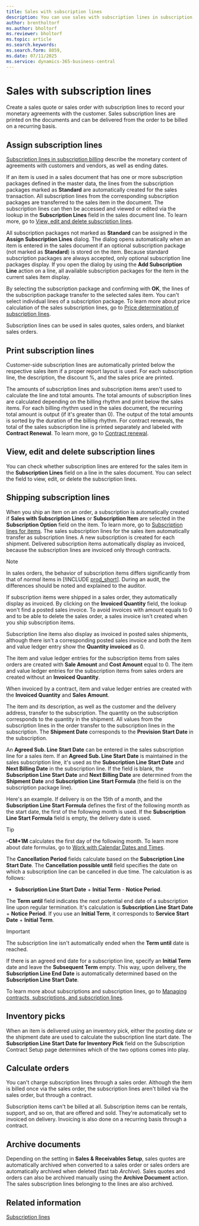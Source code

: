 ```yaml
---
title: Sales with subscription lines
description: You can use sales with subscription lines in subscription billing.
author: brentholtorf
ms.author: bholtorf
ms.reviewer: bholtorf
ms.topic: article
ms.search.keywords: 
ms.search.form: 8059,
ms.date: 07/11/2025
ms.service: dynamics-365-business-central
---
```


# Sales with subscription lines

Create a sales quote or sales order with subscription lines to record your monetary agreements with the customer. Sales subscription lines are printed on the documents and can be delivered from the order to be billed on a recurring basis.

## Assign subscription lines

[Subscription lines in subscription billing](../masterdata/service-commitments.md) describe the monetary content of agreements with customers and vendors, as well as ending dates.

If an item is used in a sales document that has one or more subscription packages defined in the master data, the lines from the subscription packages marked as **Standard** are automatically created for the sales transaction. All subscription lines from the corresponding subscription packages are transferred to the sales item in the document. The subscription lines can then be accessed and viewed or edited via the lookup in the **Subscription Lines** field in the sales document line. To learn more, go to [View, edit and delete subscription lines](#view-edit-and-delete-subscription-lines).

All subscription packages not marked as **Standard** can be assigned in the **Assign Subscription Lines** dialog. The dialog opens automatically when an item is entered in the sales document if an optional subscription package (not marked as **Standard**) is stored on the item. Because standard subscription packages are always accepted, only optional subscription line packages display. If you open the dialog by using the **Add Subscription Line** action on a line, all available subscription packages for the item in the current sales item display.

By selecting the subscription package and confirming with **OK**, the lines of the subscription package transfer to the selected sales item. You can't select individual lines of a subscription package. To learn more about price calculation of the sales subscription lines, go to [Price determination of subscription lines](price-calculation.md#price-determination-of-subscription-lines).

Subscription lines can be used in sales quotes, sales orders, and blanket sales orders.

## Print subscription lines

Customer-side subscription lines are automatically printed below the respective sales item if a proper report layout is used. For each subscription line, the description, the discount %, and the sales price are printed.

The amounts of subscription lines and subscription items aren't used to calculate the line and total amounts. The total amounts of subscription lines are calculated depending on the billing rhythm and print below the sales items. For each billing rhythm used in the sales document, the recurring total amount is output (if it's greater than 0). The output of the total amounts is sorted by the duration of the billing rhythm. For contract renewals, the total of the sales subscription line is printed separately and labeled with **Contract Renewal**. To learn more, go to [Contract renewal](../working-with-contracts/contract-renewal.md).

## View, edit and delete subscription lines

You can check whether subscription lines are entered for the sales item in the **Subscription Lines** field on a line in the sales document. You can select the field to view, edit, or delete the subscription lines.

## Shipping subscription lines

When you ship an item on an order, a subscription is automatically created if **Sales with Subscription Lines** or **Subscription Item** are selected in the **Subscription Option** field on the item. To learn more, go to [Subscription lines for items](../masterdata/items.md). The sales subscription lines for the sales item automatically transfer as subscription lines. A new subscription is created for each shipment. Delivered subscription items automatically display as invoiced, because the subscription lines are invoiced only through contracts.

> [!NOTE]
> In sales orders, the behavior of subscription items differs significantly from that of *normal* items in [!INCLUDE [prod_short](../../includes/prod_short.md)]. During an audit, the differences should be noted and explained to the auditor.

If subscription items were shipped in a sales order, they automatically display as invoiced. By clicking on the **Invoiced Quantity** field, the lookup won't find a posted sales invoice. To avoid invoices with amount equals to 0 and to be able to delete the sales order, a sales invoice isn't created when you ship subscription items.

Subscription line items also display as invoiced in posted sales shipments, although there isn't a corresponding posted sales invoice and both the item and value ledger entry show the **Quantity invoiced** as 0.

The item and value ledger entries for the subscription items from sales orders are created with **Sale Amount** and **Cost Amount** equal to 0. The item and value ledger entries for the subscription items from sales orders are created without an **Invoiced Quantity**.

When invoiced by a contract, item and value ledger entries are created with the **Invoiced Quantity** and **Sales Amount**.

The item and its description, as well as the customer and the delivery address, transfer to the subscription. The quantity on the subscription corresponds to the quantity in the shipment. All values from the subscription lines in the order transfer to the subscription lines in the subscription. The **Shipment Date** corresponds to the **Provision Start Date** in the subscription.

An **Agreed Sub. Line Start Date** can be entered in the sales subscription line for a sales item. If an **Agreed Sub. Line Start Date** is maintained in the sales subscription line, it's used as the **Subscription Line Start Date** and **Next Billing Date** in the subscription line. If the field is blank, the **Subscription Line Start Date** and **Next Billing Date** are determined from the **Shipment Date** and **Subscription Line Start Formula** (the field is on the subscription package line).

Here's an example. If delivery is on the 15th of a month, and the **Subscription Line Start Formula** defines the first of the following month as the start date, the first of the following month is used. If the **Subscription Line Start Formula** field is empty, the delivery date is used.

> [!TIP]
> **-CM+1M** calculates the first day of the following month. To learn more about date formulas, go to [Work with Calendar Dates and Times](../../ui-enter-date-ranges.md).

The **Cancellation Period** fields calculate based on the **Subscription Line Start Date**. The **Cancellation possible until** field specifies the date on which a subscription line can be cancelled in due time. The calculation is as follows:

* **Subscription Line Start Date** + **Initial Term** - **Notice Period**.

The **Term until** field indicates the next potential end date of a subscription line upon regular termination. It's calculation is **Subscription Line Start Date** + **Notice Period**. If you use an **Initial Term**, it corresponds to **Service Start Date** + **Initial Term**.

> [!IMPORTANT]
> The subscription line isn't automatically ended when the **Term until** date is reached.

If there is an agreed end date for a subscription line, specify an **Initial Term** date and leave the **Subsequent Term** empty. This way, upon delivery, the **Subscription Line End Date** is automatically determined based on the **Subscription Line Start Date**.

To learn more about subscriptions and subscription lines, go to [Managing contracts, subscriptions, and subscription lines](../working-with-contracts/contracts-services-mgmt.md).

## Inventory picks

When an item is delivered using an inventory pick, either the posting date or the shipment date are used to calculate the subscription line start date. The **Subscription Line Start Date for Inventory Pick** field on the Subscription Contract Setup page determines which of the two options comes into play.

## Calculate orders

You can't charge subscription lines through a sales order. Although the item is billed once via the sales order, the subscription lines aren't billed via the sales order, but through a contract.

Subscription items can't be billed at all. Subscription items can be rentals, support, and so on, that are offered and sold. They're automatically set to invoiced on delivery. Invoicing is also done on a recurring basis through a contract.

## Archive documents

Depending on the setting in **Sales & Receivables Setup**, sales quotes are automatically archived when converted to a sales order or sales orders are automatically archived when deleted (fast tab *Archive*). Sales quotes and orders can also be archived manually using the **Archive Document** action. The sales subscription lines belonging to the lines are also archived.

## Related information

[Subscription lines](../masterdata/service-commitments.md)
